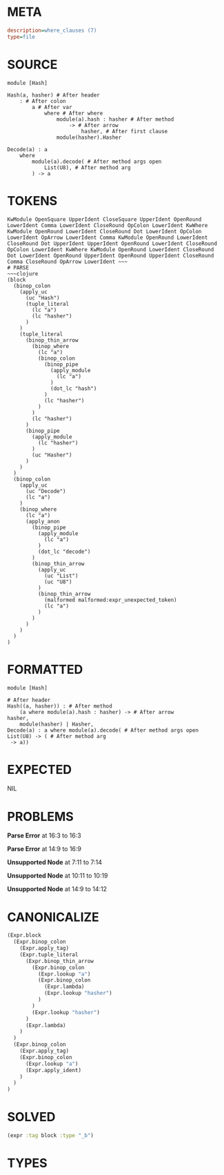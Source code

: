 # META
~~~ini
description=where_clauses (7)
type=file
~~~
# SOURCE
~~~roc
module [Hash]

Hash(a, hasher) # After header
	: # After colon
		a # After var
			where # After where
				module(a).hash : hasher # After method
					-> # After arrow
						hasher, # After first clause
				module(hasher).Hasher

Decode(a) : a
	where
		module(a).decode( # After method args open
			List(U8), # After method arg
		) -> a
~~~
# TOKENS
~~~text
KwModule OpenSquare UpperIdent CloseSquare UpperIdent OpenRound LowerIdent Comma LowerIdent CloseRound OpColon LowerIdent KwWhere KwModule OpenRound LowerIdent CloseRound Dot LowerIdent OpColon LowerIdent OpArrow LowerIdent Comma KwModule OpenRound LowerIdent CloseRound Dot UpperIdent UpperIdent OpenRound LowerIdent CloseRound OpColon LowerIdent KwWhere KwModule OpenRound LowerIdent CloseRound Dot LowerIdent OpenRound UpperIdent OpenRound UpperIdent CloseRound Comma CloseRound OpArrow LowerIdent ~~~
# PARSE
~~~clojure
(block
  (binop_colon
    (apply_uc
      (uc "Hash")
      (tuple_literal
        (lc "a")
        (lc "hasher")
      )
    )
    (tuple_literal
      (binop_thin_arrow
        (binop_where
          (lc "a")
          (binop_colon
            (binop_pipe
              (apply_module
                (lc "a")
              )
              (dot_lc "hash")
            )
            (lc "hasher")
          )
        )
        (lc "hasher")
      )
      (binop_pipe
        (apply_module
          (lc "hasher")
        )
        (uc "Hasher")
      )
    )
  )
  (binop_colon
    (apply_uc
      (uc "Decode")
      (lc "a")
    )
    (binop_where
      (lc "a")
      (apply_anon
        (binop_pipe
          (apply_module
            (lc "a")
          )
          (dot_lc "decode")
        )
        (binop_thin_arrow
          (apply_uc
            (uc "List")
            (uc "U8")
          )
          (binop_thin_arrow
            (malformed malformed:expr_unexpected_token)
            (lc "a")
          )
        )
      )
    )
  )
)
~~~
# FORMATTED
~~~roc
module [Hash]

# After header
Hash((a, hasher)) : # After method
	(a where module(a).hash : hasher) -> # After arrow
hasher,
	module(hasher) | Hasher,
Decode(a) : a where module(a).decode( # After method args open
List(U8) -> ( # After method arg
 -> a))
~~~
# EXPECTED
NIL
# PROBLEMS
**Parse Error**
at 16:3 to 16:3

**Parse Error**
at 14:9 to 16:9

**Unsupported Node**
at 7:11 to 7:14

**Unsupported Node**
at 10:11 to 10:19

**Unsupported Node**
at 14:9 to 14:12

# CANONICALIZE
~~~clojure
(Expr.block
  (Expr.binop_colon
    (Expr.apply_tag)
    (Expr.tuple_literal
      (Expr.binop_thin_arrow
        (Expr.binop_colon
          (Expr.lookup "a")
          (Expr.binop_colon
            (Expr.lambda)
            (Expr.lookup "hasher")
          )
        )
        (Expr.lookup "hasher")
      )
      (Expr.lambda)
    )
  )
  (Expr.binop_colon
    (Expr.apply_tag)
    (Expr.binop_colon
      (Expr.lookup "a")
      (Expr.apply_ident)
    )
  )
)
~~~
# SOLVED
~~~clojure
(expr :tag block :type "_b")
~~~
# TYPES
~~~roc
~~~
